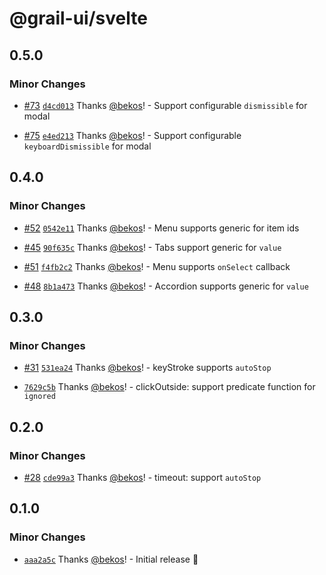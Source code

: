# @grail-ui/svelte

## 0.5.0

### Minor Changes

- [#73](https://github.com/grail-ui/grail-ui/pull/73) [`d4cd013`](https://github.com/grail-ui/grail-ui/commit/d4cd013e09e1fb7d267c35862b2fbbaa724ca94c) Thanks [@bekos](https://github.com/bekos)! - Support configurable `dismissible` for modal

- [#75](https://github.com/grail-ui/grail-ui/pull/75) [`e4ed213`](https://github.com/grail-ui/grail-ui/commit/e4ed21384c708a8338b5f8602f257c589d1e8b91) Thanks [@bekos](https://github.com/bekos)! - Support configurable `keyboardDismissible` for modal

## 0.4.0

### Minor Changes

- [#52](https://github.com/grail-ui/grail-ui/pull/52) [`0542e11`](https://github.com/grail-ui/grail-ui/commit/0542e11586099b0a0311b3809b2f36a1965b2d28) Thanks [@bekos](https://github.com/bekos)! - Menu supports generic for item ids

- [#45](https://github.com/grail-ui/grail-ui/pull/45) [`90f635c`](https://github.com/grail-ui/grail-ui/commit/90f635ca5c6308c8de977a997eadd3b3d0023ba7) Thanks [@bekos](https://github.com/bekos)! - Tabs support generic for `value`

- [#51](https://github.com/grail-ui/grail-ui/pull/51) [`f4fb2c2`](https://github.com/grail-ui/grail-ui/commit/f4fb2c27ffd8f1d50c7dc3b778fe2be2d9671016) Thanks [@bekos](https://github.com/bekos)! - Menu supports `onSelect` callback

- [#48](https://github.com/grail-ui/grail-ui/pull/48) [`8b1a473`](https://github.com/grail-ui/grail-ui/commit/8b1a473d4f91b8f0b353e579dea12650e62d3a9c) Thanks [@bekos](https://github.com/bekos)! - Accordion supports generic for `value`

## 0.3.0

### Minor Changes

- [#31](https://github.com/grail-ui/grail-ui/pull/31) [`531ea24`](https://github.com/grail-ui/grail-ui/commit/531ea240cb57e04c9fe596a7c7efd60af3294662) Thanks [@bekos](https://github.com/bekos)! - keyStroke supports `autoStop`

- [`7629c5b`](https://github.com/grail-ui/grail-ui/commit/7629c5b49b63fcf0afd85e1c090483b391677b96) Thanks [@bekos](https://github.com/bekos)! - clickOutside: support predicate function for `ignored`

## 0.2.0

### Minor Changes

- [#28](https://github.com/grail-ui/grail-ui/pull/28) [`cde99a3`](https://github.com/grail-ui/grail-ui/commit/cde99a32cf77bd283dccf8b2e4e39e83045c9193) Thanks [@bekos](https://github.com/bekos)! - timeout: support `autoStop`

## 0.1.0

### Minor Changes

- [`aaa2a5c`](https://github.com/grail-ui/grail-ui/commit/aaa2a5cb99ec51fa245fdd10728197f62b7c9939) Thanks [@bekos](https://github.com/bekos)! - Initial release 🎉
